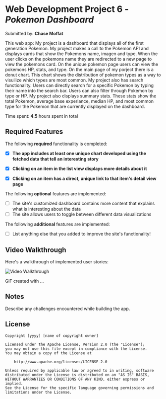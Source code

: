 # Web Development Project 6 - *Pokemon Dashboard*

Submitted by: **Chase Moffat**

This web app: My project is a dashboard that displays all of the first generation Pokemon. My project makes a call to the Pokemon API and displays cards that show the Pokemons
name, imagen and type. When the user clicks on the pokemons name they are redirected to a new page to view the pokemons card. On the unique pokemon page users can view the pokemons
HP, stats, and type. On the main page of my porject there is a donut chart. This chart shows the distribution of pokemon types as a way to visuilize which types are  most common. 
My project also has search functionality. Users can directly search for a specific Pokemon by typing their name into the search bar. Users can also filter through Pokemon by type 
or HP. My project also displays summary stats. These stats show the total Pokemon, average base experiance, median HP, and most common type for the Pokemon that are currently displayed on the dashboard.

Time spent: **4.5** hours spent in total

## Required Features

The following **required** functionality is completed:

- [x] **The app includes at least one unique chart developed using the fetched data that tell an interesting story**
- [x] **Clicking on an item in the list view displays more details about it**
- [x] **Clicking on an item has a direct, unique link to that item's detail view page**


The following **optional** features are implemented:

- [ ] The site's customized dashboard contains more content that explains what is interesting about the data
- [ ] The site allows users to toggle between different data visualizations

The following **additional** features are implemented:

* [ ] List anything else that you added to improve the site's functionality!

## Video Walkthrough

Here's a walkthrough of implemented user stories:

![Video Walkthrough](https://github.com/COP4808-Spring2024-Full-Stack-Webdev/hw6-Chasem11/blob/main/src/assets/project6.gif)

<!-- Replace this with whatever GIF tool you used! -->
GIF created with ...  
<!-- Recommended tools:
[Kap](https://getkap.co/) for macOS
[ScreenToGif](https://www.screentogif.com/) for Windows
[peek](https://github.com/phw/peek) for Linux. -->

## Notes

Describe any challenges encountered while building the app.

## License

    Copyright [yyyy] [name of copyright owner]

    Licensed under the Apache License, Version 2.0 (the "License");
    you may not use this file except in compliance with the License.
    You may obtain a copy of the License at

        http://www.apache.org/licenses/LICENSE-2.0

    Unless required by applicable law or agreed to in writing, software
    distributed under the License is distributed on an "AS IS" BASIS,
    WITHOUT WARRANTIES OR CONDITIONS OF ANY KIND, either express or implied.
    See the License for the specific language governing permissions and
    limitations under the License.
